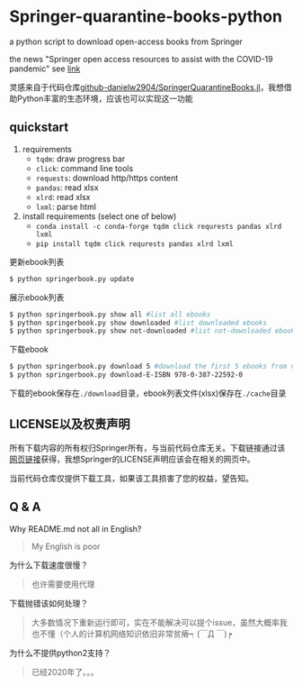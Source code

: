 # Springer-quarantine-books-python

a python script to download open-access books from Springer

the news "Springer open access resources to assist with the COVID-19 pandemic" see [link](https://www.springernature.com/gp/librarians/landing/covid19-library-resources)

灵感来自于代码仓库[github-danielw2904/SpringerQuarantineBooks.jl](https://github.com/danielw2904/SpringerQuarantineBooks.jl)，我想借助Python丰富的生态环境，应该也可以实现这一功能

## quickstart

1. requirements
   * `tqdm`: draw progress bar
   * `click`: command line tools
   * `requests`: download http/https content
   * `pandas`: read xlsx
   * `xlrd`: read xlsx
   * `lxml`: parse html
2. install requirements (select one of below)
   * `conda install -c conda-forge tqdm click requrests pandas xlrd lxml`
   * `pip install tqdm click requrests pandas xlrd lxml`

更新ebook列表

```bash
$ python springerbook.py update
```

展示ebook列表

```bash
$ python springerbook.py show all #list all ebooks
$ python springerbook.py show downloaded #list downloaded ebooks
$ python springerbook.py show not-downloaded #list not-downloaded ebooks
```

下载ebook

```bash
$ python springerbook.py download 5 #download the first 5 ebooks from not-downloaded list
$ python springerbook.py download-E-ISBN 978-0-387-22592-0
```

下载的ebook保存在`./download`目录，ebook列表文件(xlsx)保存在`./cache`目录

## LICENSE以及权责声明

所有下载内容的所有权归Springer所有，与当前代码仓库无关。下载链接通过该[网页链接](https://www.springernature.com/gp/librarians/news-events/all-news-articles/ebooks/free-access-to-textbooks-for-institutions-affected-by-coronaviru/17855960)获得，我想Springer的LICENSE声明应该会在相关的网页中。

当前代码仓库仅提供下载工具，如果该工具损害了您的权益，望告知。

## Q & A

Why README.md not all in English?

> My English is poor

为什么下载速度很慢？

> 也许需要使用代理

下载抛错该如何处理？

> 大多数情况下重新运行即可，实在不能解决可以提个issue，虽然大概率我也不懂（个人的计算机网络知识依旧非常贫瘠┑(￣Д ￣)┍

为什么不提供python2支持？

> 已经2020年了。。。
